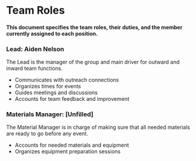 # Team Roles
#### This document specifies the team roles, their duties, and the member currently assigned to each position.



### **Lead:** Aiden Nelson
The Lead is the manager of the group and main driver for outward and inward team functions.
* Communicates with outreach connections
* Organizes times for events
* Guides meetings and discussions
* Accounts for team feedback and improvement

### Materials Manager: [Unfilled]
The Material Manager is in charge of making sure that all needed materials are ready to go before any event.
* Accounts for needed materials and equipment
* Organizes equipment preparation sessions
